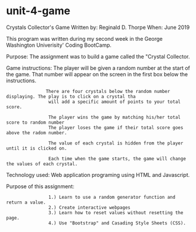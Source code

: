 # unit-4-game
Crystals Collector's Game
Written by: Reginald D. Thorpe
When: June 2019

This program was written during my second week in the George Washington Univerisity' Coding BootCamp.

Purpose: The assignment was to build a game called the "Crystal Collector.

Game instructions:
                   The player will be given a random number at the start of the game. That number will appear on the screen in the
                   first box below the instructions. 
                   
                   There are four crystals below the random number displaying. The play is to click on a crystal tha
                    will add a specific amount of points to your total score. 
             
                    The player wins the game by matching his/her total score to random number
                    The player loses the game if their total score goes above the radom number.
                             
                    The value of each crystal is hidden from the player until it is clicked on.
 
                    Each time when the game starts, the game will change the values of each crystal.

 
Technology used:   Web application programing using HTML and Javascript.
  
Purpose of this assignment: 

                    1.) Learn to use a random generator function and return a value.
                    2.) Create interactive webpages
                    3.) Learn how to reset values without resetting the page. 
                    4.) Use "Bootstrap" and Casading Style Sheets (CSS).
